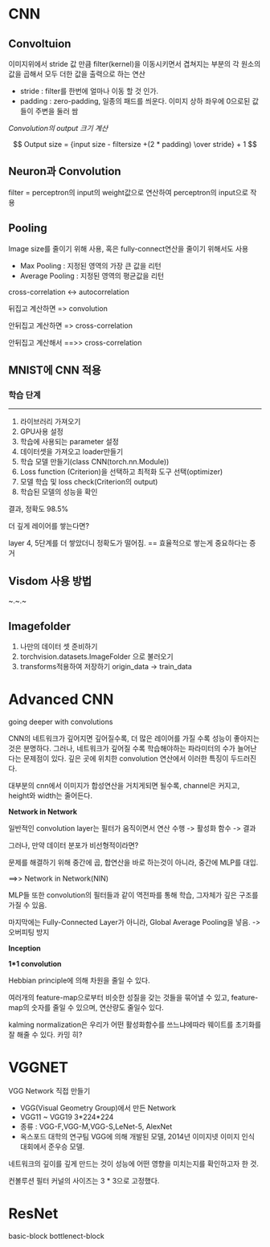 # CNN

## Convoltuion

이미지위에서 stride 값 만큼 filter(kernel)을 이동시키면서 겹쳐지는 부분의 각 원소의 값을 곱해서 모두 더한 값을 출력으로 하는 연산 

- stride : filter를 한번에 얼마나 이동 할 것 인가.
- padding : zero-padding, 일종의 패드를 씌운다. 이미지 상하 좌우에 0으로된 값들이 주변을 둘러 쌈 

*Convolution의 output 크기 계산*

$$ Output size = {input size - filtersize +(2 * padding) \over stride} + 1 $$

## Neuron과 Convolution

filter = perceptron의 input의 weight값으로 연산하여 perceptron의 input으로 작용

## Pooling

Image size를 줄이기 위해 사용, 혹은 fully-connect연산을 줄이기 위해서도 사용

- Max Pooling : 지정된 영역의 가장 큰 값을 리턴
- Average Pooling : 지정된 영역의 평균값을 리턴

cross-correlation <-> autocorrelation

뒤집고 계산하면 => convolution

안뒤집고 계산하면 => cross-correlation

안뒤집고 계산해서 ==>> cross-correlation

## MNIST에 CNN 적용

### 학습 단계

---

1. 라이브러리 가져오기
2. GPU사용 설정
3. 학습에 사용되는 parameter 설정
4. 데이터셋을 가져오고 loader만들기
5. 학습 모델 만들기(class CNN(torch.nn.Module))
6. Loss function (Criterion)을 선택하고 최적화 도구 선택(optimizer)
7. 모델 학습 및 loss check(Criterion의 output)
8. 학습된 모델의 성능을 확인

결과, 정확도 98.5%

더 깊게 레이어를 쌓는다면?

layer 4, 5단계를 더 쌓았더니 정확도가 떨어짐. == 효율적으로 쌓는게 중요하다는 증거

## Visdom 사용 방법

~.~.~

## Imagefolder

1. 나만의 데이터 셋 준비하기
2. torchvision.datasets.ImageFolder 으로 불러오기
3. transforms적용하여 저장하기 origin_data -> train_data

# Advanced CNN

going deeper with convolutions

CNN의 네트워크가 깊어지면 깊어질수록, 더 많은 레이어를 가질 수록 성능이 좋아지는 것은 분명하다. 그러나, 네트워크가 깊어질 수록 학습해야하는 파라미터의 수가 늘어난다는 문제점이 있다. 깊은 곳에 위치한 convolution 연산에서 이러한 특징이 두드러진다.

대부분의 cnn에서 이미지가 합성연산을 거치게되면 될수록, channel은 커지고, height와 width는 줄어든다.

**Network in Network**

일반적인 convolution layer는 필터가 움직이면서 연산 수행 -> 활성화 함수 -> 결과

그러나, 만약 데이터 분포가 비선형적이라면?

문제를 해결하기 위해 중간에 곱, 합연산을 바로 하는것이 아니라, 중간에 MLP를 대입.

==>> Network in Network(NIN)

MLP들 또한 convolution의 필터들과 같이 역전파를 통해 학습, 그자체가 깊은 구조를 가질 수 있음.

마지막에는 Fully-Connected Layer가 아니라, Global Average Pooling을 넣음. -> 오버피팅 방지 



**Inception**



**1\*1 convolution**

Hebbian principle에 의해 차원을 줄일 수 있다.

여러개의 feature-map으로부터 비슷한 성질을 갖는 것들을 묶어낼 수 있고, feature-map의 숫자를 줄일 수 있으며, 연산량도 줄일수 있다.



kalming normalization은 우리가 어떤 활성화함수를 쓰느냐에따라 웨이트를 초기화를 잘 해줄 수 있다. 카밍 히?

# VGGNET

VGG Network 직접 만들기

- VGG(Visual Geometry Group)에서 만든 Network
- VGG11 ~ VGG19 3\*224*224
- 종류 :  VGG-F,VGG-M,VGG-S,LeNet-5, AlexNet
- 옥스포드 대학의 연구팀 VGG에 의해 개발된 모델, 2014년 이미지넷 이미지 인식 대회에서 준우승 모델.

네트워크의 깊이를 깊게 만드는 것이 성능에 어떤 영향을 미치는지를 확인하고자 한 것.

컨볼루션 필터 커널의 사이즈는 3 * 3으로 고정했다.

# ResNet

basic-block bottlenect-block

